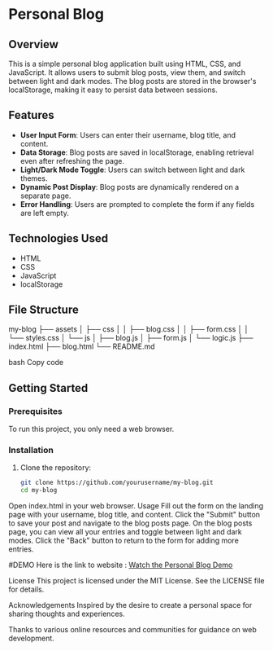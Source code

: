 # Personal Blog

## Overview

This is a simple personal blog application built using HTML, CSS, and JavaScript. It allows users to submit blog posts, view them, and switch between light and dark modes. The blog posts are stored in the browser's localStorage, making it easy to persist data between sessions.

## Features

- **User Input Form**: Users can enter their username, blog title, and content.
- **Data Storage**: Blog posts are saved in localStorage, enabling retrieval even after refreshing the page.
- **Light/Dark Mode Toggle**: Users can switch between light and dark themes.
- **Dynamic Post Display**: Blog posts are dynamically rendered on a separate page.
- **Error Handling**: Users are prompted to complete the form if any fields are left empty.

## Technologies Used

- HTML
- CSS
- JavaScript
- localStorage

## File Structure

my-blog ├── assets │ ├── css │ │ ├── blog.css │ │ ├── form.css │ │ └── styles.css │ └── js │ ├── blog.js │ ├── form.js │ └── logic.js ├── index.html ├── blog.html └── README.md

bash
Copy code

## Getting Started

### Prerequisites

To run this project, you only need a web browser.

### Installation

1. Clone the repository:
   ```bash
   git clone https://github.com/yourusername/my-blog.git
   cd my-blog
Open index.html in your web browser.
Usage
Fill out the form on the landing page with your username, blog title, and content.
Click the "Submit" button to save your post and navigate to the blog posts page.
On the blog posts page, you can view all your entries and toggle between light and dark modes.
Click the "Back" button to return to the form for adding more entries.

#DEMO
Here is the link to website : [Watch the Personal Blog Demo](https://drive.google.com/file/d/1akVp1xXv13IPrb2vIyRkk2cw4nyG7BIe/view?usp=drive_link)

License
This project is licensed under the MIT License. See the LICENSE file for details.

Acknowledgements
Inspired by the desire to create a personal space for sharing thoughts and experiences.

Thanks to various online resources and communities for guidance on web development.

